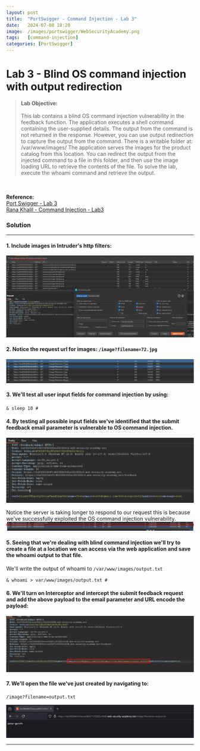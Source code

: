 ```yaml
---
layout: post
title:  "PortSwigger - Command Injection - Lab 3"
date:   2024-07-08 18:20
image:  /images/portswigger/WebSecurityAcademy.png
tags:   [command-injection]
categories: [PortSwigger]
---
```


# Lab 3 - Blind OS command injection with output redirection
><b>Lab Objective:</b>
<br/><br/>
This lab contains a blind OS command injection vulnerability in the feedback function.
The application executes a shell command containing the user-supplied details. The output from the command is not returned in the response. However, you can use output redirection to capture the output from the command. There is a writable folder at:
/var/www/images/
The application serves the images for the product catalog from this location. You can redirect the output from the injected command to a file in this folder, and then use the image loading URL to retrieve the contents of the file.
To solve the lab, execute the whoami command and retrieve the output.
<br/>
<br/>
<b>Reference:</b>
<br/>
<a href="https://portswigger.net/web-security/os-command-injection/lab-blind-output-redirection">Port Swigger - Lab 3</a>
<br/>
<a href="https://academy.ranakhalil.com/courses/1491236/lectures/38308244">Rana Khalil - Command Injection -  Lab3</a>
<br/>



### Solution
<hr/>

#### 1. Include images in Intruder's http filters:
![Include images in http filter](/images/portswigger/CommandInjection/lab3/command_injection_lab_3_1.png)


#### 2. Notice the request url for images: `/image?filename=72.jpg`
![Command Injection images](/images/portswigger/CommandInjection/lab3/command_injection_lab_3_2.png)

#### 3. We'll test all user input fields for command injection by using:
`& sleep 10 #`

#### 4. By testing all possible input fields we've identified that the submit feedback email parameter is vulnerable to OS command injection.
![Request parameter vulnerable to command injection identified](/images/portswigger/CommandInjection/lab3/command_injection_lab_3_3.png)

Notice the server is taking longer to respond to our request this is because we've successfully exploited the OS command injection vulnerability.
![Command injection server response time](/images/portswigger/CommandInjection/lab3/command_injection_lab_3_4.png)

#### 5. Seeing that we're dealing with blind command injection we'll try to create a file at a location we can access via the web application and save the whoami output to that file.

We'll write the output of whoami to `/var/www/images/output.txt`
```
& whoami > var/www/images/output.txt #
```

#### 6. We'll turn on Interceptor and intercept the submit feedback request and add the above payload to the email parameter and URL encode the payload:

![Command injection payload](/images/portswigger/CommandInjection/lab3/command_injection_lab_3_5.png)

#### 7. We'll open the file we've just created by navigating to:
```
/image?filename=output.txt
```
![Whoami result in output file](/images/portswigger/CommandInjection/lab3/command_injection_lab_3_6.png)
<hr/>